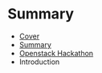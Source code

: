 # Summary

* [Cover](README.md)
* [Summary](SUMMARY.md)
* [Openstack Hackathon](documentation/OpenstackHackathon.md)
* Introduction


